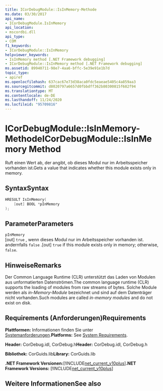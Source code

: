 ```yaml
---
title: ICorDebugModule::IsInMemory-Methode
ms.date: 03/30/2017
api_name:
- ICorDebugModule.IsInMemory
api_location:
- mscordbi.dll
api_type:
- COM
f1_keywords:
- ICorDebugModule::IsInMemory
helpviewer_keywords:
- IsInMemory method [.NET Framework debugging]
- ICorDebugModule::IsInMemory method [.NET Framework debugging]
ms.assetid: 89940711-98e7-4aa6-bffc-5e39e91e1b7d
topic_type:
- apiref
ms.openlocfilehash: 637cac67e73d38aca0fdc5eaeae5405c4a859aa3
ms.sourcegitcommit: d8020797a6657d0fbbdff362b80300815f682f94
ms.translationtype: MT
ms.contentlocale: de-DE
ms.lasthandoff: 11/24/2020
ms.locfileid: "95709816"
---
```

# <a name="icordebugmoduleisinmemory-method"></a><span data-ttu-id="6ef0c-102">ICorDebugModule::IsInMemory-Methode</span><span class="sxs-lookup"><span data-stu-id="6ef0c-102">ICorDebugModule::IsInMemory Method</span></span>

<span data-ttu-id="6ef0c-103">Ruft einen Wert ab, der angibt, ob dieses Modul nur im Arbeitsspeicher vorhanden ist.</span><span class="sxs-lookup"><span data-stu-id="6ef0c-103">Gets a value that indicates whether this module exists only in memory.</span></span>  
  
## <a name="syntax"></a><span data-ttu-id="6ef0c-104">Syntax</span><span class="sxs-lookup"><span data-stu-id="6ef0c-104">Syntax</span></span>  
  
```cpp  
HRESULT IsInMemory(  
    [out] BOOL *pInMemory  
);  
```  
  
## <a name="parameters"></a><span data-ttu-id="6ef0c-105">Parameter</span><span class="sxs-lookup"><span data-stu-id="6ef0c-105">Parameters</span></span>  

 `pInMemory`  
 <span data-ttu-id="6ef0c-106">[out] `true` , wenn dieses Modul nur im Arbeitsspeicher vorhanden ist. andernfalls `false` .</span><span class="sxs-lookup"><span data-stu-id="6ef0c-106">[out] `true` if this module exists only in memory; otherwise, `false`.</span></span>  
  
## <a name="remarks"></a><span data-ttu-id="6ef0c-107">Hinweise</span><span class="sxs-lookup"><span data-stu-id="6ef0c-107">Remarks</span></span>  

 <span data-ttu-id="6ef0c-108">Der Common Language Runtime (CLR) unterstützt das Laden von Modulen aus unformatierten Datenströmen.</span><span class="sxs-lookup"><span data-stu-id="6ef0c-108">The common language runtime (CLR) supports the loading of modules from raw streams of bytes.</span></span> <span data-ttu-id="6ef0c-109">Solche Module werden als *in-Memory-Module* bezeichnet und sind auf dem Datenträger nicht vorhanden.</span><span class="sxs-lookup"><span data-stu-id="6ef0c-109">Such modules are called *in-memory modules* and do not exist on disk.</span></span>  
  
## <a name="requirements"></a><span data-ttu-id="6ef0c-110">Requirements (Anforderungen)</span><span class="sxs-lookup"><span data-stu-id="6ef0c-110">Requirements</span></span>  

 <span data-ttu-id="6ef0c-111">**Plattformen:** Informationen finden Sie unter [Systemanforderungen](../../get-started/system-requirements.md).</span><span class="sxs-lookup"><span data-stu-id="6ef0c-111">**Platforms:** See [System Requirements](../../get-started/system-requirements.md).</span></span>  
  
 <span data-ttu-id="6ef0c-112">**Header:** CorDebug.idl, CorDebug.h</span><span class="sxs-lookup"><span data-stu-id="6ef0c-112">**Header:** CorDebug.idl, CorDebug.h</span></span>  
  
 <span data-ttu-id="6ef0c-113">**Bibliothek:** CorGuids.lib</span><span class="sxs-lookup"><span data-stu-id="6ef0c-113">**Library:** CorGuids.lib</span></span>  
  
 <span data-ttu-id="6ef0c-114">**.NET Framework Versionen:**[!INCLUDE[net_current_v10plus](../../../../includes/net-current-v10plus-md.md)]</span><span class="sxs-lookup"><span data-stu-id="6ef0c-114">**.NET Framework Versions:** [!INCLUDE[net_current_v10plus](../../../../includes/net-current-v10plus-md.md)]</span></span>  
  
## <a name="see-also"></a><span data-ttu-id="6ef0c-115">Weitere Informationen</span><span class="sxs-lookup"><span data-stu-id="6ef0c-115">See also</span></span>
